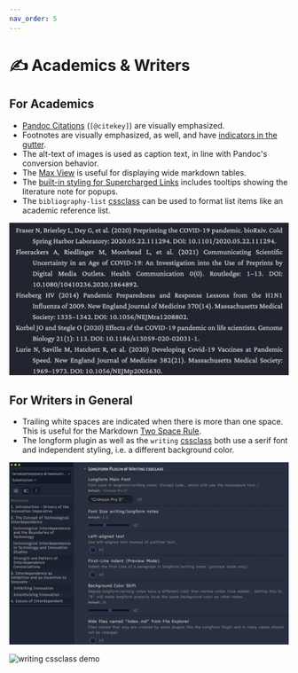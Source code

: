 ```yaml
---
nav_order: 5
---
```


# ✍️ Academics & Writers

## For Academics

- [Pandoc Citations](https://pandoc.org/MANUAL.html#citations-in-note-styles) (`[@citekey]`) are visually emphasized.
- Footnotes are visually emphasized, as well, and have [indicators in the gutter](reading-and-scanning#gutter-indicators).
- The alt-text of images is used as caption text, in line with Pandoc's conversion behavior.
- The [Max View](/shimmering-focus/core-features#max-view--focus-view) is useful for displaying wide markdown tables.
- The [built-in styling for Supercharged Links](/shimmering-focus/plugin-compatibility-and-instructions#built-in-styling-for-supercharged-links) includes tooltips showing the literature note for popups.
- The `bibliography-list` [cssclass](/shimmering-focus/css-classes#writing--academic) can be used to format list items like an academic reference list.

![bibliography cssclass](images/bibliography-list-cssclass.png)

## For Writers in General

- Trailing white spaces are indicated when there is more than one space. This is useful for the Markdown [Two Space Rule](https://daringfireball.net/projects/markdown/syntax#p).
- The longform plugin as well as the `writing` [cssclass](/shimmering-focus/css-classes#writing--academic) both use a serif font and independent styling, i.e. a different background color.

![longform settings](images/longform.png)

![writing cssclass demo](images/writing-cssclass.gif)
